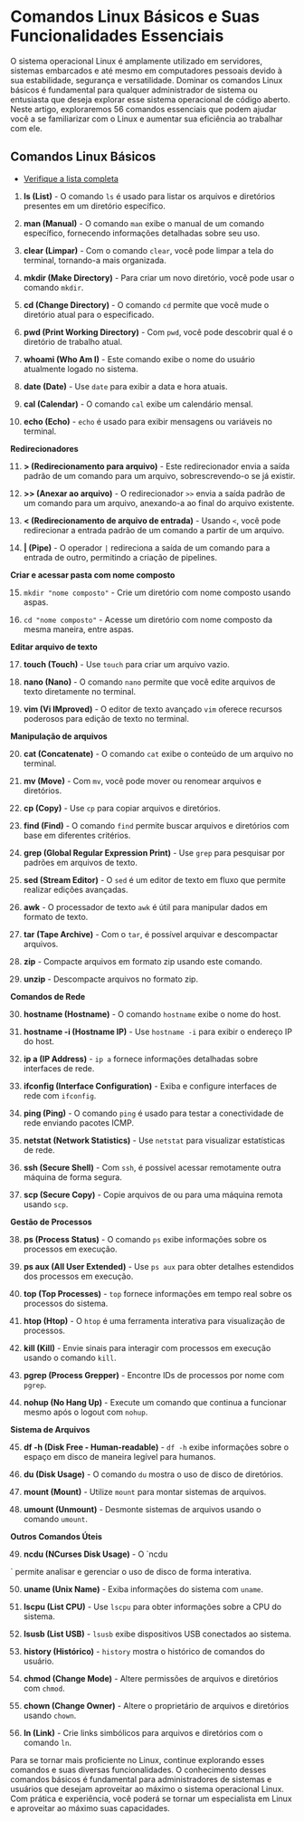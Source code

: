 # Comandos Linux Básicos e Suas Funcionalidades Essenciais

O sistema operacional Linux é amplamente utilizado em servidores, sistemas embarcados e até mesmo em computadores pessoais devido à sua estabilidade, segurança e versatilidade. Dominar os comandos Linux básicos é fundamental para qualquer administrador de sistema ou entusiasta que deseja explorar esse sistema operacional de código aberto. Neste artigo, exploraremos 56 comandos essenciais que podem ajudar você a se familiarizar com o Linux e aumentar sua eficiência ao trabalhar com ele.

## Comandos Linux Básicos 
- [Verifique a lista completa](#)

1. **ls (List)** - O comando `ls` é usado para listar os arquivos e diretórios presentes em um diretório específico.

2. **man (Manual)** - O comando `man` exibe o manual de um comando específico, fornecendo informações detalhadas sobre seu uso.

3. **clear (Limpar)** - Com o comando `clear`, você pode limpar a tela do terminal, tornando-a mais organizada.

4. **mkdir (Make Directory)** - Para criar um novo diretório, você pode usar o comando `mkdir`.

5. **cd (Change Directory)** - O comando `cd` permite que você mude o diretório atual para o especificado.

6. **pwd (Print Working Directory)** - Com `pwd`, você pode descobrir qual é o diretório de trabalho atual.

7. **whoami (Who Am I)** - Este comando exibe o nome do usuário atualmente logado no sistema.

8. **date (Date)** - Use `date` para exibir a data e hora atuais.

9. **cal (Calendar)** - O comando `cal` exibe um calendário mensal.

10. **echo (Echo)** - `echo` é usado para exibir mensagens ou variáveis no terminal.

**Redirecionadores**

11. **> (Redirecionamento para arquivo)** - Este redirecionador envia a saída padrão de um comando para um arquivo, sobrescrevendo-o se já existir.

12. **>> (Anexar ao arquivo)** - O redirecionador `>>` envia a saída padrão de um comando para um arquivo, anexando-a ao final do arquivo existente.

13. **< (Redirecionamento de arquivo de entrada)** - Usando `<`, você pode redirecionar a entrada padrão de um comando a partir de um arquivo.

14. **| (Pipe)** - O operador `|` redireciona a saída de um comando para a entrada de outro, permitindo a criação de pipelines.

**Criar e acessar pasta com nome composto**

15. `mkdir "nome composto"` - Crie um diretório com nome composto usando aspas.

16. `cd "nome composto"` - Acesse um diretório com nome composto da mesma maneira, entre aspas.

**Editar arquivo de texto**

17. **touch (Touch)** - Use `touch` para criar um arquivo vazio.

18. **nano (Nano)** - O comando `nano` permite que você edite arquivos de texto diretamente no terminal.

19. **vim (Vi IMproved)** - O editor de texto avançado `vim` oferece recursos poderosos para edição de texto no terminal.

**Manipulação de arquivos**

20. **cat (Concatenate)** - O comando `cat` exibe o conteúdo de um arquivo no terminal.

21. **mv (Move)** - Com `mv`, você pode mover ou renomear arquivos e diretórios.

22. **cp (Copy)** - Use `cp` para copiar arquivos e diretórios.

23. **find (Find)** - O comando `find` permite buscar arquivos e diretórios com base em diferentes critérios.

24. **grep (Global Regular Expression Print)** - Use `grep` para pesquisar por padrões em arquivos de texto.

25. **sed (Stream Editor)** - O `sed` é um editor de texto em fluxo que permite realizar edições avançadas.

26. **awk** - O processador de texto `awk` é útil para manipular dados em formato de texto.

27. **tar (Tape Archive)** - Com o `tar`, é possível arquivar e descompactar arquivos.

28. **zip** - Compacte arquivos em formato zip usando este comando.

29. **unzip** - Descompacte arquivos no formato zip.

**Comandos de Rede**

30. **hostname (Hostname)** - O comando `hostname` exibe o nome do host.

31. **hostname -i (Hostname IP)** - Use `hostname -i` para exibir o endereço IP do host.

32. **ip a (IP Address)** - `ip a` fornece informações detalhadas sobre interfaces de rede.

33. **ifconfig (Interface Configuration)** - Exiba e configure interfaces de rede com `ifconfig`.

34. **ping (Ping)** - O comando `ping` é usado para testar a conectividade de rede enviando pacotes ICMP.

35. **netstat (Network Statistics)** - Use `netstat` para visualizar estatísticas de rede.

36. **ssh (Secure Shell)** - Com `ssh`, é possível acessar remotamente outra máquina de forma segura.

37. **scp (Secure Copy)** - Copie arquivos de ou para uma máquina remota usando `scp`.

**Gestão de Processos**

38. **ps (Process Status)** - O comando `ps` exibe informações sobre os processos em execução.

39. **ps aux (All User Extended)** - Use `ps aux` para obter detalhes estendidos dos processos em execução.

40. **top (Top Processes)** - `top` fornece informações em tempo real sobre os processos do sistema.

41. **htop (Htop)** - O `htop` é uma ferramenta interativa para visualização de processos.

42. **kill (Kill)** - Envie sinais para interagir com processos em execução usando o comando `kill`.

43. **pgrep (Process Grepper)** - Encontre IDs de processos por nome com `pgrep`.

44. **nohup (No Hang Up)** - Execute um comando que continua a funcionar mesmo após o logout com `nohup`.

**Sistema de Arquivos**

45. **df -h (Disk Free - Human-readable)** - `df -h` exibe informações sobre o espaço em disco de maneira legível para humanos.

46. **du (Disk Usage)** - O comando `du` mostra o uso de disco de diretórios.

47. **mount (Mount)** - Utilize `mount` para montar sistemas de arquivos.

48. **umount (Unmount)** - Desmonte sistemas de arquivos usando o comando `umount`.

**Outros Comandos Úteis**

49. **ncdu (NCurses Disk Usage)** - O `ncdu

` permite analisar e gerenciar o uso de disco de forma interativa.

50. **uname (Unix Name)** - Exiba informações do sistema com `uname`.

51. **lscpu (List CPU)** - Use `lscpu` para obter informações sobre a CPU do sistema.

52. **lsusb (List USB)** - `lsusb` exibe dispositivos USB conectados ao sistema.

53. **history (Histórico)** - `history` mostra o histórico de comandos do usuário.

54. **chmod (Change Mode)** - Altere permissões de arquivos e diretórios com `chmod`.

55. **chown (Change Owner)** - Altere o proprietário de arquivos e diretórios usando `chown`.

56. **ln (Link)** - Crie links simbólicos para arquivos e diretórios com o comando `ln`.

Para se tornar mais proficiente no Linux, continue explorando esses comandos e suas diversas funcionalidades. O conhecimento desses comandos básicos é fundamental para administradores de sistemas e usuários que desejam aproveitar ao máximo o sistema operacional Linux. Com prática e experiência, você poderá se tornar um especialista em Linux e aproveitar ao máximo suas capacidades.
